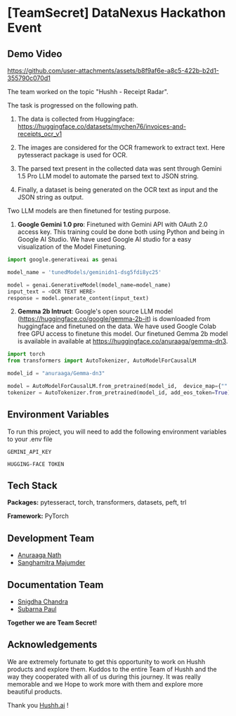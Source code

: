 
# [TeamSecret] DataNexus Hackathon Event


## Demo Video
https://github.com/user-attachments/assets/b8f9af6e-a8c5-422b-b2d1-355790c070d1

The team worked on the topic "Hushh - Receipt Radar". 

The task is progressed on the following path.

1. The data is collected from Huggingface: https://huggingface.co/datasets/mychen76/invoices-and-receipts_ocr_v1

2. The images are considered for the OCR framework to extract text. Here pytesseract package is used for OCR. 

3. The parsed text present in the collected data was sent through Gemini 1.5 Pro LLM model to automate the parsed text to JSON string.

4. Finally, a dataset is being generated on the OCR text as input and the JSON string as output.

Two LLM models are then finetuned for testing purpose.

1. **Google Gemini 1.0 pro**: Finetuned with Gemini API with OAuth 2.0 access key. This training could be done both using Python and being in Google AI Studio.
We have used Google AI studio for a easy visualization of the Model Finetuning.

```python
import google.generativeai as genai

model_name = 'tunedModels/geminidn1-dsg5fdi8yc25'  

model = genai.GenerativeModel(model_name=model_name)
input_text = <OCR TEXT HERE>
response = model.generate_content(input_text)
```


2. **Gemma 2b Intruct**: Google's open source LLM model (https://huggingface.co/google/gemma-2b-it) is downloaded from huggingface and finetuned on the data. We have used Google Colab free GPU access to finetune this model. 
Our finetuned Gemma 2b model is available in available at https://huggingface.co/anuraaga/gemma-dn3. 

```python
import torch
from transformers import AutoTokenizer, AutoModelForCausalLM

model_id = "anuraaga/Gemma-dn3"

model = AutoModelForCausalLM.from_pretrained(model_id,  device_map={"":0})
tokenizer = AutoTokenizer.from_pretrained(model_id, add_eos_token=True)
```







## Environment Variables

To run this project, you will need to add the following environment variables to your .env file

`GEMINI_API_KEY`

`HUGGING-FACE TOKEN`


## Tech Stack

**Packages:** pytesseract, torch, transformers, datasets, peft, trl

**Framework:** PyTorch

## Development Team
- [Anuraaga Nath](https://github.com/AnuraagaNath)
- [Sanghamitra Majumder](https://github.com/Sangit-G)

## Documentation Team
- [Snigdha Chandra](https://github.com/snigschan/snigschan) 
- [Subarna Paul](https://github.com/Sub-277)

**Together we are Team Secret!**

## Acknowledgements

We are extremely fortunate to get this opportunity to work on Hushh products and explore them. Kuddos to the entire Team of Hushh and the way they cooperated with all of us during this journey. It was really memorable and we Hope to work more with them and explore more beautiful products.

Thank you [Hushh.ai](https://www.hush1one.com/) !
